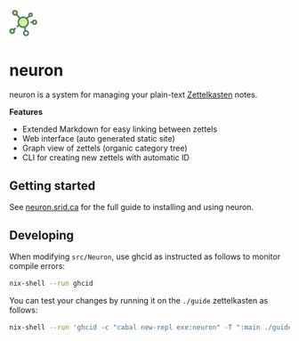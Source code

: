 <img width="10%" src="./assets/logo.svg">

# neuron

neuron is a system for managing your plain-text [Zettelkasten](https://neuron.srid.ca/2011401.html) notes. 

**Features**

- Extended Markdown for easy linking between zettels
- Web interface (auto generated static site)
- Graph view of zettels (organic category tree)
- CLI for creating new zettels with automatic ID

## Getting started

See [neuron.srid.ca](https://neuron.srid.ca/) for the full guide to installing and using neuron.

## Developing

When modifying `src/Neuron`, use ghcid as instructed as follows to monitor compile errors:

```bash
nix-shell --run ghcid
```

You can test your changes by running it on the `./guide` zettelkasten as follows:

```bash
nix-shell --run 'ghcid -c "cabal new-repl exe:neuron" -T ":main ./guide rib serve"'
```
